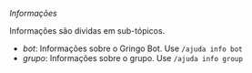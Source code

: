 *Informações*

Informações são dividas em sub-tópicos.

- *bot*: Informações sobre o Gringo Bot. Use `/ajuda info bot`
- *grupo*: Informações sobre o grupo. Use `/ajuda info group`
